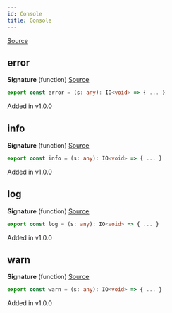 ```yaml
---
id: Console
title: Console
---
```


[Source](https://github.com/gcanti/fp-ts/blob/master/src/Console.ts)

## error

**Signature** (function) [Source](https://github.com/gcanti/fp-ts/blob/master/src/Console.ts#L22-L24)

```ts
export const error = (s: any): IO<void> => { ... }
```

Added in v1.0.0

## info

**Signature** (function) [Source](https://github.com/gcanti/fp-ts/blob/master/src/Console.ts#L29-L31)

```ts
export const info = (s: any): IO<void> => { ... }
```

Added in v1.0.0

## log

**Signature** (function) [Source](https://github.com/gcanti/fp-ts/blob/master/src/Console.ts#L8-L10)

```ts
export const log = (s: any): IO<void> => { ... }
```

Added in v1.0.0

## warn

**Signature** (function) [Source](https://github.com/gcanti/fp-ts/blob/master/src/Console.ts#L15-L17)

```ts
export const warn = (s: any): IO<void> => { ... }
```

Added in v1.0.0
